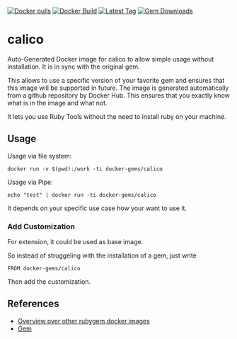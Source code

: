 [![Docker pulls](https://img.shields.io/docker/pulls/rubygem/calico.svg)](https://hub.docker.com/r/rubygem/calico/)
[![Docker Build](https://img.shields.io/docker/automated/rubygem/calico.svg)](https://hub.docker.com/r/rubygem/calico/)
[![Latest Tag](https://img.shields.io/github/tag/docker-rubygem/calico.svg)](https://hub.docker.com/r/rubygem/calico/)
[![Gem Downloads](https://img.shields.io/gem/dt/calico.svg)](https://rubygems.org/gems/calico/)
# calico

Auto-Generated Docker image for calico to allow simple usage without installation.
It is in sync with the original gem.

This allows to use a specific version of your favorite gem and ensures that this image will be supported in future.
The image is generated automatically from a github repository by Docker Hub.
This ensures that you exactly know what is in the image and what not.

It lets you use Ruby Tools without the need to install ruby on your machine.

## Usage

Usage via file system:

`docker run -v $(pwd):/work -ti docker-gems/calico`

Usage via Pipe:

`echo "test" | docker run -ti docker-gems/calico`

It depends on your specific use case how your want to use it.

### Add Customization

For extension, it could be used as base image.

So instead of struggeling with the installation of a gem, just write

`FROM docker-gems/calico`

Then add the customization.

## References

 - [Overview over other rubygem docker images](https://github.com/thinkbot/docker-rubygem)
 - [Gem](https://rubygems.org/gems/calico/)
